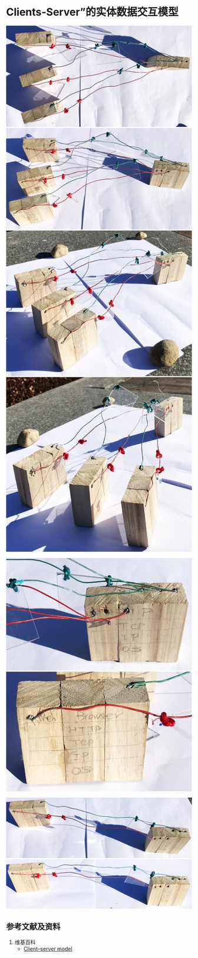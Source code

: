 ﻿# Clients-Server”的实体数据交互模型

![](/images/用实体模型表达Web前端开发的基本组件/Clients-Server实体数据交互模型/1a1.jpg)
![](/images/用实体模型表达Web前端开发的基本组件/Clients-Server实体数据交互模型/1a2.jpg)
![](/images/用实体模型表达Web前端开发的基本组件/Clients-Server实体数据交互模型/1a3.jpg)
![](/images/用实体模型表达Web前端开发的基本组件/Clients-Server实体数据交互模型/1a4.jpg)

![](/images/用实体模型表达Web前端开发的基本组件/Clients-Server实体数据交互模型/2a1.jpg)
![](/images/用实体模型表达Web前端开发的基本组件/Clients-Server实体数据交互模型/2a2.jpg)

![](/images/用实体模型表达Web前端开发的基本组件/Clients-Server实体数据交互模型/3a1.jpg)
![](/images/用实体模型表达Web前端开发的基本组件/Clients-Server实体数据交互模型/3a2.jpg)

## 参考文献及资料

1. 维基百科
	- [Client–server model](https://en.wikipedia.org/wiki/Client%E2%80%93server_model)

